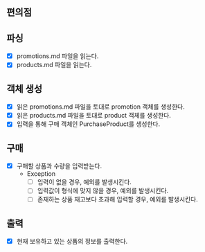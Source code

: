 ## 편의점

## 파싱
- [x] promotions.md 파일을 읽는다.
- [x] products.md 파일을 읽는다.

## 객체 생성
- [x] 읽은 promotions.md 파일을 토대로 promotion 객체를 생성한다.
- [x] 읽은 products.md 파일을 토대로 product 객체를 생성한다.
- [x] 입력을 통해 구매 객체인 PurchaseProduct를 생성한다.

## 구매
- [x] 구매할 상품과 수량을 입력받는다.
    - Exception
        - [ ] 입력이 없을 경우, 예외를 발생시킨다.
        - [ ] 입력값이 형식에 맞지 않을 경우, 예외를 발생시킨다.
        - [ ] 존재하는 상품 재고보다 초과해 입력할 경우, 예외를 발생시킨다.

## 출력
- [x] 현재 보유하고 있는 상품의 정보를 출력한다. 